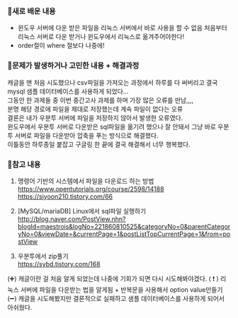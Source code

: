 ### 🔅새로 배운 내용  
- 윈도우 서버에 다운 받은 파일을 리눅스 서버에서 바로 사용을 할 수 없음
  처음부터 리눅스 서버로 다운 받거나 윈도우에서 리눅스로 옮겨주어야한다!  
- order절이 where 절보다 나중에!
### 🔅문제가 발생하거나 고민한 내용 + 해결과정  
캐글을 맨 처음 시도했으나 csv파일을 가져오는 과정에서 하루를 다 써버리고 결국 mysql 샘플 데이터베이스를 사용하게 되었다...  
그동안 한 과제들 중 이번 중간고사 과제를 하며 가장 많은 오류를 만남,,,,  
분명 해당 경로에 파일을 제대로 저장했는데 계속 파일이 없다는 오류  
결론은 내가 우분투 서버에 파일을 저장하지 않아서 발생한 오류였다.  
윈도우에서 우분투 서버로 다운받은 sql파일을 옮기려 했으나 잘 안돼서 그냥 바로 우분투 서버로 파일을 다운받아 압축을 푸는 방식으로 해결했다.  
이틀동안 하루종일 붙잡고 구글링 한 끝에 결국 해결해서 너무 행복했다.
### 🔅참고 내용
1. 명령어 기반의 시스템에서 파일을 다운로드 하는 방법     
https://www.opentutorials.org/course/2598/14188  
https://siyoon210.tistory.com/66  

2. [MySQL/mariaDB] Linux에서 sql파일 실행하기    
http://blog.naver.com/PostView.nhn?blogId=maestrois&logNo=221860810525&categoryNo=0&parentCategoryNo=0&viewDate=&currentPage=1&postListTopCurrentPage=1&from=postView  

3. 우분투에서 zip풀기  
https://sybd.tistory.com/168  



(➕)   캐글이란 걸 처음 알게 되었는데 나중에 기회가 되면 다시 시도해봐야겠다.
( ❗ )  리눅스 서버에 파일을 다운받는 법을 알게됨 + 반복문을 사용해서 option value만들기
(➖)   캐글을 시도해봤지만 결론적으로 실패하고 샘플 데이터베이스를 사용하게 되어서 아쉬웠다. 
